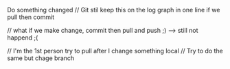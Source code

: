 Do something changed // Git stil keep this on the log graph in one line if we pull then commit

// what if we make change, commit then pull and push ;) --> still not happend ;(

// I'm the 1st person try to pull after I change something local
// Try to do the same but chage branch
